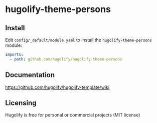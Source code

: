 # hugolify-theme-persons

## Install

Edit `config/_default/module.yaml` to install the `hugolify-theme-persons` module:

```yml
imports:
  - path: github.com/hugolify/hugolify-theme-persons
```

## Documentation

https://github.com/hugolify/hugolify-template/wiki

## Licensing

Hugolify is free for personal or commercial projects (MIT license)
